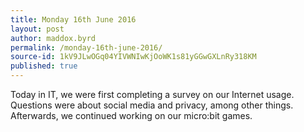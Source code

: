 ```yaml
---
title: Monday 16th June 2016
layout: post
author: maddox.byrd
permalink: /monday-16th-june-2016/
source-id: 1kV9JLwOGq04YIVWNIwKjOoWK1s81yGGwGXLnRy318KM
published: true
---
```

Today in IT, we were first completing a survey on our Internet usage. Questions were about social media and privacy, among other things. Afterwards, we continued working on our micro:bit games.

